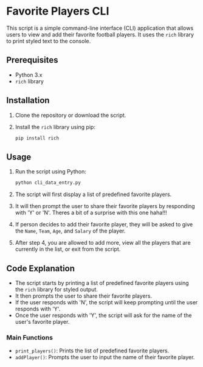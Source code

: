 # Favorite Players CLI

This script is a simple command-line interface (CLI) application that allows users to view and add their favorite football players. It uses the `rich` library to print styled text to the console.

## Prerequisites

- Python 3.x
- `rich` library

## Installation

1. Clone the repository or download the script.
2. Install the `rich` library using pip:

    ```sh
    pip install rich
    ```

## Usage

1. Run the script using Python:

    ```sh
    python cli_data_entry.py
    ```

2. The script will first display a list of predefined favorite players.
3. It will then prompt the user to share their favorite players by responding with 'Y' or 'N'. Theres a bit of a surprise with this one haha!!!
4. If person decides to add their favorite player, they will be asked to give the `Name`, `Team`, `Age`, and `Salary` of the player.
5. After step 4, you are allowed to add more, view all the players that are currently in the list, or exit from the script.

## Code Explanation

- The script starts by printing a list of predefined favorite players using the `rich` library for styled output.
- It then prompts the user to share their favorite players.
- If the user responds with 'N', the script will keep prompting until the user responds with 'Y'.
- Once the user responds with 'Y', the script will ask for the name of the user's favorite player.

### Main Functions

- `print_players()`: Prints the list of predefined favorite players.
- `addPlayer()`: Prompts the user to input the name of their favorite player.
